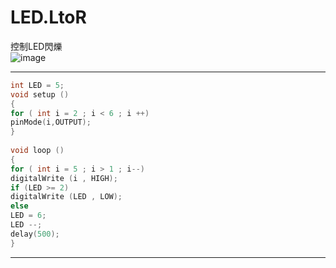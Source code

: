 # LED.LtoR
 控制LED閃爍   
  ![image](https://github.com/wesley4406/LED.LtoR/blob/main/ezgif.com-video-to-gif%20(2).gif)

  
***  
```c++
int LED = 5;  
void setup ()  
{  
for ( int i = 2 ; i < 6 ; i ++)    
pinMode(i,OUTPUT);   
}  
    
void loop ()  
{  
for ( int i = 5 ; i > 1 ; i--)   
digitalWrite (i , HIGH);  
if (LED >= 2)   
digitalWrite (LED , LOW);  
else  
LED = 6;   
LED --;  
delay(500);   
}  
```
***
